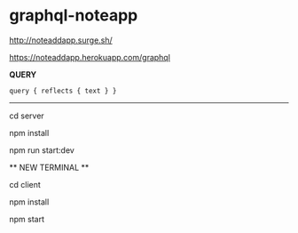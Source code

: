 # graphql-noteapp

http://noteaddapp.surge.sh/

https://noteaddapp.herokuapp.com/graphql

**QUERY**

`
query {
  reflects {
    text
  }
}
`

----------------------

cd server

npm install

npm run start:dev

** NEW TERMINAL **

cd client

npm install

npm start

